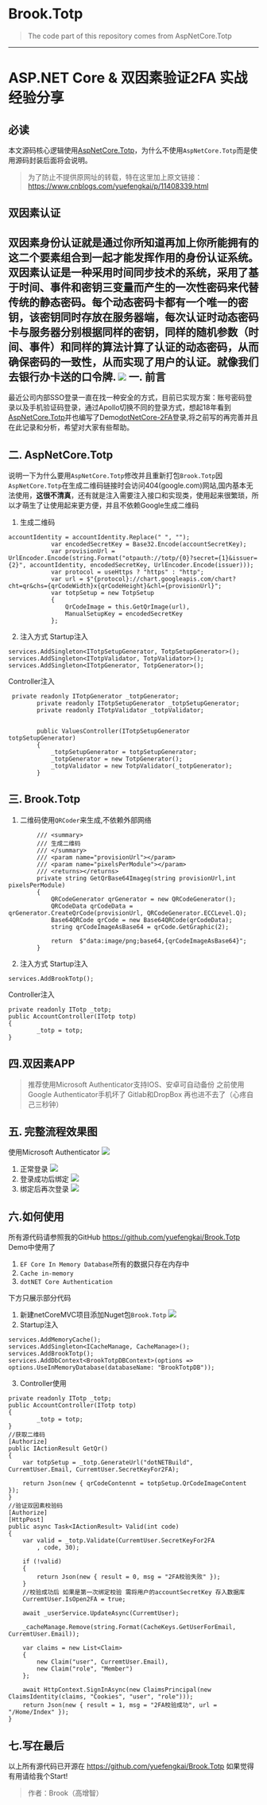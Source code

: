 # Brook.Totp
> The code part of this repository comes from AspNetCore.Totp

------------

# ASP.NET Core & 双因素验证2FA 实战经验分享
必读
-------
本文源码核心逻辑使用[AspNetCore.Totp](https://github.com/damirkusar/AspNetCore.Totp)，为什么不使用`AspNetCore.Totp`而是使用源码封装后面将会说明。
> 为了防止不提供原网址的转载，特在这里加上原文链接：
https://www.cnblogs.com/yuefengkai/p/11408339.html

双因素认证
----
双因素身份认证就是通过你所知道再加上你所能拥有的这二个要素组合到一起才能发挥作用的身份认证系统。双因素认证是一种采用时间同步技术的系统，采用了基于时间、事件和密钥三变量而产生的一次性密码来代替传统的静态密码。每个动态密码卡都有一个唯一的密钥，该密钥同时存放在服务器端，每次认证时动态密码卡与服务器分别根据同样的密钥，同样的随机参数（时间、事件）和同样的算法计算了认证的动态密码，从而确保密码的一致性，从而实现了用户的认证。就像我们去银行办卡送的口令牌.
![](https://img2018.cnblogs.com/blog/286805/201908/286805-20190825165127088-546196267.jpg)
一. 前言
------
最近公司内部SSO登录一直在找一种安全的方式，目前已实现方案：账号密码登录以及手机验证码登录，通过Apollo切换不同的登录方式，想起18年看到[AspNetCore.Totp](https://github.com/damirkusar/AspNetCore.Totp)并也编写了Demo[dotNetCore-2FA](https://github.com/yuefengkai/dotNetCore-2FA)登录,将之前写的再完善并且在此记录和分析，希望对大家有些帮助。

二. AspNetCore.Totp
-------
说明一下为什么要用`AspNetCore.Totp`修改并且重新打包`Brook.Totp`因`AspNetCore.Totp`在生成二维码链接时会访问404(google.com)网站,国内基本无法使用，**这很不清真**，还有就是注入需要注入接口和实现类，使用起来很繁琐，所以才萌生了让使用起来更方便，并且不依赖Google生成二维码
1. 生成二维码
```  
accountIdentity = accountIdentity.Replace(" ", "");
            var encodedSecretKey = Base32.Encode(accountSecretKey);
            var provisionUrl = UrlEncoder.Encode(string.Format("otpauth://totp/{0}?secret={1}&issuer={2}", accountIdentity, encodedSecretKey, UrlEncoder.Encode(issuer)));
            var protocol = useHttps ? "https" : "http";
            var url = $"{protocol}://chart.googleapis.com/chart?cht=qr&chs={qrCodeWidth}x{qrCodeHeight}&chl={provisionUrl}";
            var totpSetup = new TotpSetup
            {
                QrCodeImage = this.GetQrImage(url),
                ManualSetupKey = encodedSecretKey
            };
```
2. 注入方式
Startup注入
```
services.AddSingleton<ITotpSetupGenerator, TotpSetupGenerator>();
services.AddSingleton<ITotpValidator, TotpValidator>();
services.AddSingleton<ITotpGenerator, TotpGenerator>();
```
Controller注入
```
 private readonly ITotpGenerator _totpGenerator;
        private readonly ITotpSetupGenerator _totpSetupGenerator;
        private readonly ITotpValidator _totpValidator;


        public ValuesController(ITotpSetupGenerator totpSetupGenerator)
        {
            _totpSetupGenerator = totpSetupGenerator;
            _totpGenerator = new TotpGenerator();
            _totpValidator = new TotpValidator(_totpGenerator);
        }
```

三. Brook.Totp
-------            
1. 二维码使用`QRCoder`来生成,不依赖外部网络
```
        /// <summary>
        /// 生成二维码
        /// </summary>
        /// <param name="provisionUrl"></param>
        /// <param name="pixelsPerModule"></param>
        /// <returns></returns>
        private string GetQrBase64Imageg(string provisionUrl,int pixelsPerModule)
        {
            QRCodeGenerator qrGenerator = new QRCodeGenerator();
            QRCodeData qrCodeData = qrGenerator.CreateQrCode(provisionUrl, QRCodeGenerator.ECCLevel.Q);
            Base64QRCode qrCode = new Base64QRCode(qrCodeData);
            string qrCodeImageAsBase64 = qrCode.GetGraphic(2);

            return  $"data:image/png;base64,{qrCodeImageAsBase64}";
        }
```
2. 注入方式
Startup注入
```
services.AddBrookTotp();
```
Controller注入
```
private readonly ITotp _totp;
public AccountController(ITotp totp)
{
        _totp = totp;
}
```

四.双因素APP
------
>  推荐使用Microsoft Authenticator支持IOS、安卓可自动备份
>  之前使用Google Authenticator手机坏了 Gitlab和DropBox 再也进不去了（心疼自己三秒钟）

五. 完整流程效果图
-----
使用Microsoft Authenticator 
![](https://img2018.cnblogs.com/blog/286805/201908/286805-20190825161716067-1008773771.jpg)

1. 正常登录
![](https://img2018.cnblogs.com/blog/286805/201908/286805-20190825161708371-377782757.jpg)
2. 登录成功后绑定 
![](https://img2018.cnblogs.com/blog/286805/201908/286805-20190825161659842-1973201473.jpg)
3. 绑定后再次登录
![](https://img2018.cnblogs.com/blog/286805/201908/286805-20190825161652177-801944985.jpg)

六.如何使用
------
所有源代码请参照我的GitHub https://github.com/yuefengkai/Brook.Totp
Demo中使用了
1. `EF Core In Memory Database`所有的数据只存在内存中
2. `Cache in-memory`
3. `dotNET Core Authentication`

下方只展示部分代码
1. 新建netCoreMVC项目添加Nuget包`Brook.Totp`
![](https://img2018.cnblogs.com/blog/286805/201908/286805-20190825161642333-432324207.jpg)
1. Startup注入
```
services.AddMemoryCache();
services.AddSingleton<ICacheManage, CacheManage>();
services.AddBrookTotp();
services.AddDbContext<BrookTotpDBContext>(options => options.UseInMemoryDatabase(databaseName: "BrookTotpDB"));
```

3. Controller使用
```
private readonly ITotp _totp;
public AccountController(ITotp totp)
{
        _totp = totp;
}
//获取二维码
[Authorize]
public IActionResult GetQr()
{
    var totpSetup = _totp.GenerateUrl("dotNETBuild", CurremtUser.Email, CurremtUser.SecretKeyFor2FA);

    return Json(new { qrCodeContennt = totpSetup.QrCodeImageContent });
}
//验证双因素校验码
[Authorize]
[HttpPost]
public async Task<IActionResult> Valid(int code)
{
    var valid = _totp.Validate(CurremtUser.SecretKeyFor2FA
        , code, 30);

    if (!valid)
    {
        return Json(new { result = 0, msg = "2FA校验失败" });
    }
    //校验成功后 如果是第一次绑定校验 需将用户的accountSecretKey 存入数据库
    CurremtUser.IsOpen2FA = true;

    await _userService.UpdateAsync(CurremtUser);

    _cacheManage.Remove(string.Format(CacheKeys.GetUserForEmail, CurremtUser.Email));

    var claims = new List<Claim>
    {
        new Claim("user", CurremtUser.Email),
        new Claim("role", "Member")
    };

    await HttpContext.SignInAsync(new ClaimsPrincipal(new ClaimsIdentity(claims, "Cookies", "user", "role")));
    return Json(new { result = 1, msg = "2FA校验成功", url = "/Home/Index" });
}
```

七.写在最后
-------
以上所有源代码已开源在 https://github.com/yuefengkai/Brook.Totp
如果觉得有用请给我个Start!
> 作者：Brook（高增智）

